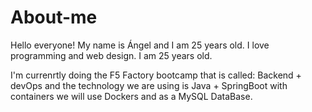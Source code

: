 # About-me

Hello everyone! My name is Ángel and I am 25 years old. I love programming and web design. I am 25 years old.

I'm currenrtly doing the F5 Factory bootcamp that is called: Backend + devOps and the technology we are using is Java + SpringBoot with containers we will use Dockers and as a MySQL DataBase.
